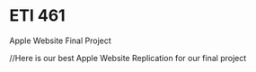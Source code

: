 # ETI 461
Apple Website Final Project

//Here is our best Apple Website Replication for our final project
